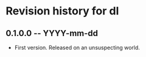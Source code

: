 # Revision history for dl

## 0.1.0.0 -- YYYY-mm-dd

* First version. Released on an unsuspecting world.
